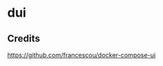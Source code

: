 # dui


## Credits

https://github.com/francescou/docker-compose-ui


<!-- 
mkdir /opt/bin

RUN wget --no-check-certificate -qO traefik "https://github.com/containous/traefik/releases/download/v1.7.9/traefik_linux-amd64"


RUN wget --no-check-certificate -qO- https://github.com/ginuerzh/gost/releases/download/v2.7.2/gost_2.7.2_linux_amd64.tar.gz \
    | tar -xzv --strip-component=1

RUN wget --no-check-certificate -qO- https://github.com/gostones/goreman/releases/download/v0.2.1-bin/goreman_0.2.1-bin_linux_amd64.tar.gz \
    | tar -xzv

wget --no-check-certificate -qO- https://github.com/etcd-io/etcd/releases/download/v3.3.12/etcd-v3.3.12-linux-amd64.tar.gz \
    | tar -xzv --strip-component=1 etcd-v3.3.12-linux-amd64/etcd

wget --no-check-certificate -qO- https://github.com/jedisct1/dnscrypt-proxy/releases/download/2.0.21/dnscrypt-proxy-linux_arm64-2.0.21.tar.gz | tar -xzv --strip-component=1 linux-arm64/dnscrypt-proxy

wget --no-check-certificate -qO- https://github.com/gostones/discodns/releases/download/v0.0.8-bin/discodns_0.0.8-bin_linux_amd64.tar.gz \
    | tar -xzv

--
chmod -R a+x /opt/bin
-->

<!-- 
git submodule add https://github.com/dhnt/docker-compose.git
git submodule update --init --recursive 
-->
